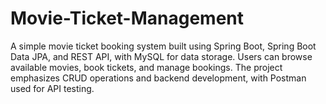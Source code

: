 # Movie-Ticket-Management
A simple movie ticket booking system built using Spring Boot, Spring Boot Data JPA, and REST API, with MySQL for data storage. Users can browse available movies, book tickets, and manage bookings. The project emphasizes CRUD operations and backend development, with Postman used for API testing.
